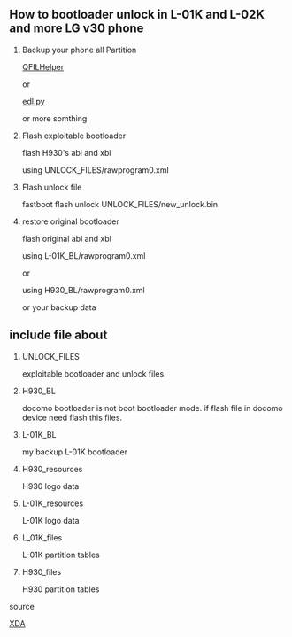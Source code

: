 ## How to bootloader unlock in L-01K and L-02K and more LG v30 phone
1. Backup your phone all Partition

    [QFILHelper](https://github.com/soralis0912/QFILHelper)

    or

    [edl.py](https://github.com/bkerler/edl)

    or more somthing

1. Flash exploitable bootloader

    flash H930's abl and xbl

    using UNLOCK_FILES/rawprogram0.xml

1. Flash unlock file

    fastboot flash unlock UNLOCK_FILES/new_unlock.bin

1. restore original bootloader

    flash original abl and xbl

    using L-01K_BL/rawprogram0.xml

    or 

    using H930_BL/rawprogram0.xml

    or your backup data

## include file about

1. UNLOCK_FILES

    exploitable bootloader and unlock files

1. H930_BL

    docomo bootloader is not boot bootloader mode.
    if flash file in docomo device need flash this files.

1. L-01K_BL

    my backup L-01K bootloader

1. H930_resources

    H930 logo data

1. L-01K_resources

    L-01K logo data

1. L_01K_files

    L-01K partition tables

1. H930_files

    H930 partition tables

source

[XDA](https://xdaforums.com/t/lg-v30-v30-v30s-bootloader-unlock-root-method-with-clear-instructions.3790500/)
